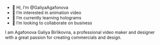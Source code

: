 - 👋 Hi, I’m @GaliyaAgafonova
- 👀 I’m interested in animation video
- 🌱 I’m currently learning holograms
- 💞️ I’m looking to collaborate on business


<!---
GaliyaAgafonova/GaliyaAgafonova is a ✨ special ✨ repository because its `README.md` (this file) appears on your GitHub profile.
You can click the Preview link to take a look at your changes.
--->
I am Agafonova Galiya Birlikovna, a professional video maker and designer with a great passion for creating commercials and design.
